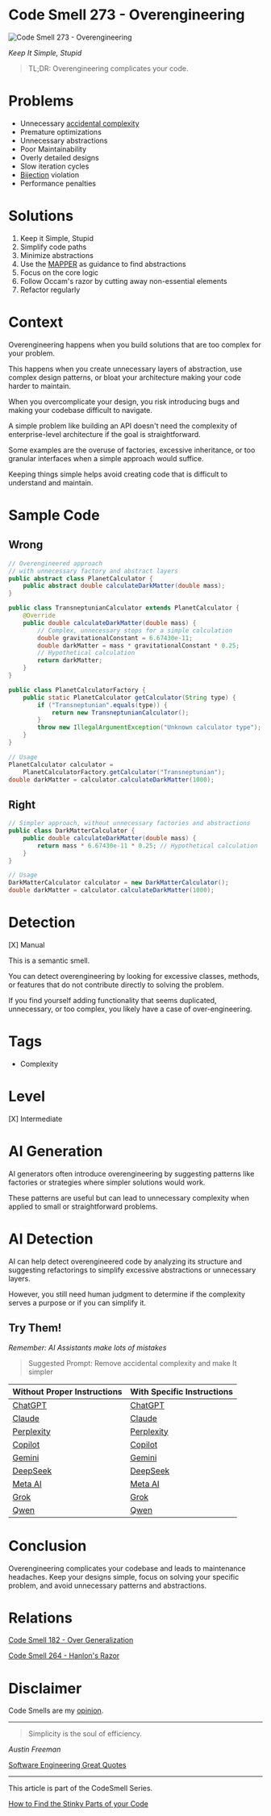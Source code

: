 # Code Smell 273 - Overengineering

![Code Smell 273 - Overengineering](8e58387f-e879-4ba5-a025-b53f8bfee3ae.jpg)

*Keep It Simple, Stupid*

> TL;DR: Overengineering complicates your code.

# Problems

- Unnecessary [accidental complexity](https://github.com/mcsee/Software-Design-Articles/tree/main/Articles/Theory/No%20Silver%20Bullet/readme.md)
- Premature optimizations
- Unnecessary abstractions
- Poor Maintainability
- Overly detailed designs
- Slow iteration cycles
- [Bijection](https://github.com/mcsee/Software-Design-Articles/tree/main/Articles/Theory/The%20One%20and%20Only%20Software%20Design%20Principle/readme.md) violation
- Performance penalties

# Solutions

1. Keep it Simple, Stupid
2. Simplify code paths
3. Minimize abstractions
4. Use the [MAPPER](https://github.com/mcsee/Software-Design-Articles/tree/main/Articles/Theory/What%20is%20(wrong%20with)%20software/readme.md) as guidance to find abstractions
5. Focus on the core logic
6. Follow Occam's razor by cutting away non-essential elements
7. Refactor regularly

# Context

Overengineering happens when you build solutions that are too complex for your problem.

This happens when you create unnecessary layers of abstraction, use complex design patterns, or bloat your architecture making your code harder to maintain.

When you overcomplicate your design, you risk introducing bugs and making your codebase difficult to navigate.

A simple problem like building an API doesn't need the complexity of enterprise-level architecture if the goal is straightforward.

Some examples are the overuse of factories, excessive inheritance, or too granular interfaces when a simple approach would suffice. 

Keeping things simple helps avoid creating code that is difficult to understand and maintain.

# Sample Code

## Wrong

<!-- [Gist Url](https://gist.github.com/mcsee/8d15f910232fe91b7d6516dcaafa6ddd) -->

```java
// Overengineered approach 
// with unnecessary factory and abstract layers
public abstract class PlanetCalculator {
    public abstract double calculateDarkMatter(double mass);
}

public class TransneptunianCalculator extends PlanetCalculator {
    @Override
    public double calculateDarkMatter(double mass) {
        // Complex, unnecessary steps for a simple calculation
        double gravitationalConstant = 6.67430e-11;
        double darkMatter = mass * gravitationalConstant * 0.25; 
        // Hypothetical calculation
        return darkMatter;
    }
}

public class PlanetCalculatorFactory {
    public static PlanetCalculator getCalculator(String type) {
        if ("Transneptunian".equals(type)) {
            return new TransneptunianCalculator();
        }
        throw new IllegalArgumentException("Unknown calculator type");
    }
}

// Usage
PlanetCalculator calculator = 
    PlanetCalculatorFactory.getCalculator("Transneptunian");
double darkMatter = calculator.calculateDarkMatter(1000);
```

## Right

<!-- [Gist Url](https://gist.github.com/mcsee/7fc58766071d5a15e9991bc618ae4a8f) -->

```java
// Simpler approach, without unnecessary factories and abstractions
public class DarkMatterCalculator {
    public double calculateDarkMatter(double mass) {
        return mass * 6.67430e-11 * 0.25; // Hypothetical calculation
    }
}

// Usage
DarkMatterCalculator calculator = new DarkMatterCalculator();
double darkMatter = calculator.calculateDarkMatter(1000);
```

# Detection

[X] Manual

This is a semantic smell.

You can detect overengineering by looking for excessive classes, methods, or features that do not contribute directly to solving the problem.

 If you find yourself adding functionality that seems duplicated, unnecessary, or too complex, you likely have a case of over-engineering.

# Tags

- Complexity

# Level

[X] Intermediate

# AI Generation

AI generators often introduce overengineering by suggesting patterns like factories or strategies where simpler solutions would work. 

These patterns are useful but can lead to unnecessary complexity when applied to small or straightforward problems.

# AI Detection

AI can help detect overengineered code by analyzing its structure and suggesting refactorings to simplify excessive abstractions or unnecessary layers.

However, you still need human judgment to determine if the complexity serves a purpose or if you can simplify it.

## Try Them!

*Remember: AI Assistants make lots of mistakes*

> Suggested Prompt: Remove accidental complexity and make It simpler

| Without Proper Instructions    | With Specific Instructions |
| -------- | ------- |
| [ChatGPT](https://chat.openai.com/?q=Correct+and+explain+this+code%3A+%60%60%60java%0D%0A%2F%2F+Overengineered+approach+%0D%0A%2F%2F+with+unnecessary+factory+and+abstract+layers%0D%0Apublic+abstract+class+PlanetCalculator+%7B%0D%0A++++public+abstract+double+calculateDarkMatter%28double+mass%29%3B%0D%0A%7D%0D%0A%0D%0Apublic+class+TransneptunianCalculator+extends+PlanetCalculator+%7B%0D%0A++++%40Override%0D%0A++++public+double+calculateDarkMatter%28double+mass%29+%7B%0D%0A++++++++%2F%2F+Complex%2C+unnecessary+steps+for+a+simple+calculation%0D%0A++++++++double+gravitationalConstant+%3D+6.67430e-11%3B%0D%0A++++++++double+darkMatter+%3D+mass+%2A+gravitationalConstant+%2A+0.25%3B+%0D%0A++++++++%2F%2F+Hypothetical+calculation%0D%0A++++++++return+darkMatter%3B%0D%0A++++%7D%0D%0A%7D%0D%0A%0D%0Apublic+class+PlanetCalculatorFactory+%7B%0D%0A++++public+static+PlanetCalculator+getCalculator%28String+type%29+%7B%0D%0A++++++++if+%28%22Transneptunian%22.equals%28type%29%29+%7B%0D%0A++++++++++++return+new+TransneptunianCalculator%28%29%3B%0D%0A++++++++%7D%0D%0A++++++++throw+new+IllegalArgumentException%28%22Unknown+calculator+type%22%29%3B%0D%0A++++%7D%0D%0A%7D%0D%0A%0D%0A%2F%2F+Usage%0D%0APlanetCalculator+calculator+%3D+%0D%0A++++PlanetCalculatorFactory.getCalculator%28%22Transneptunian%22%29%3B%0D%0Adouble+darkMatter+%3D+calculator.calculateDarkMatter%281000%29%3B%0D%0A%60%60%60) | [ChatGPT](https://chat.openai.com/?q=Remove+accidental+complexity+and+make+It+simpler%3A+%60%60%60java%0D%0A%2F%2F+Overengineered+approach+%0D%0A%2F%2F+with+unnecessary+factory+and+abstract+layers%0D%0Apublic+abstract+class+PlanetCalculator+%7B%0D%0A++++public+abstract+double+calculateDarkMatter%28double+mass%29%3B%0D%0A%7D%0D%0A%0D%0Apublic+class+TransneptunianCalculator+extends+PlanetCalculator+%7B%0D%0A++++%40Override%0D%0A++++public+double+calculateDarkMatter%28double+mass%29+%7B%0D%0A++++++++%2F%2F+Complex%2C+unnecessary+steps+for+a+simple+calculation%0D%0A++++++++double+gravitationalConstant+%3D+6.67430e-11%3B%0D%0A++++++++double+darkMatter+%3D+mass+%2A+gravitationalConstant+%2A+0.25%3B+%0D%0A++++++++%2F%2F+Hypothetical+calculation%0D%0A++++++++return+darkMatter%3B%0D%0A++++%7D%0D%0A%7D%0D%0A%0D%0Apublic+class+PlanetCalculatorFactory+%7B%0D%0A++++public+static+PlanetCalculator+getCalculator%28String+type%29+%7B%0D%0A++++++++if+%28%22Transneptunian%22.equals%28type%29%29+%7B%0D%0A++++++++++++return+new+TransneptunianCalculator%28%29%3B%0D%0A++++++++%7D%0D%0A++++++++throw+new+IllegalArgumentException%28%22Unknown+calculator+type%22%29%3B%0D%0A++++%7D%0D%0A%7D%0D%0A%0D%0A%2F%2F+Usage%0D%0APlanetCalculator+calculator+%3D+%0D%0A++++PlanetCalculatorFactory.getCalculator%28%22Transneptunian%22%29%3B%0D%0Adouble+darkMatter+%3D+calculator.calculateDarkMatter%281000%29%3B%0D%0A%60%60%60) |
| [Claude](https://claude.ai/new?q=Correct+and+explain+this+code%3A+%60%60%60java%0D%0A%2F%2F+Overengineered+approach+%0D%0A%2F%2F+with+unnecessary+factory+and+abstract+layers%0D%0Apublic+abstract+class+PlanetCalculator+%7B%0D%0A++++public+abstract+double+calculateDarkMatter%28double+mass%29%3B%0D%0A%7D%0D%0A%0D%0Apublic+class+TransneptunianCalculator+extends+PlanetCalculator+%7B%0D%0A++++%40Override%0D%0A++++public+double+calculateDarkMatter%28double+mass%29+%7B%0D%0A++++++++%2F%2F+Complex%2C+unnecessary+steps+for+a+simple+calculation%0D%0A++++++++double+gravitationalConstant+%3D+6.67430e-11%3B%0D%0A++++++++double+darkMatter+%3D+mass+%2A+gravitationalConstant+%2A+0.25%3B+%0D%0A++++++++%2F%2F+Hypothetical+calculation%0D%0A++++++++return+darkMatter%3B%0D%0A++++%7D%0D%0A%7D%0D%0A%0D%0Apublic+class+PlanetCalculatorFactory+%7B%0D%0A++++public+static+PlanetCalculator+getCalculator%28String+type%29+%7B%0D%0A++++++++if+%28%22Transneptunian%22.equals%28type%29%29+%7B%0D%0A++++++++++++return+new+TransneptunianCalculator%28%29%3B%0D%0A++++++++%7D%0D%0A++++++++throw+new+IllegalArgumentException%28%22Unknown+calculator+type%22%29%3B%0D%0A++++%7D%0D%0A%7D%0D%0A%0D%0A%2F%2F+Usage%0D%0APlanetCalculator+calculator+%3D+%0D%0A++++PlanetCalculatorFactory.getCalculator%28%22Transneptunian%22%29%3B%0D%0Adouble+darkMatter+%3D+calculator.calculateDarkMatter%281000%29%3B%0D%0A%60%60%60) | [Claude](https://claude.ai/new?q=Remove+accidental+complexity+and+make+It+simpler%3A+%60%60%60java%0D%0A%2F%2F+Overengineered+approach+%0D%0A%2F%2F+with+unnecessary+factory+and+abstract+layers%0D%0Apublic+abstract+class+PlanetCalculator+%7B%0D%0A++++public+abstract+double+calculateDarkMatter%28double+mass%29%3B%0D%0A%7D%0D%0A%0D%0Apublic+class+TransneptunianCalculator+extends+PlanetCalculator+%7B%0D%0A++++%40Override%0D%0A++++public+double+calculateDarkMatter%28double+mass%29+%7B%0D%0A++++++++%2F%2F+Complex%2C+unnecessary+steps+for+a+simple+calculation%0D%0A++++++++double+gravitationalConstant+%3D+6.67430e-11%3B%0D%0A++++++++double+darkMatter+%3D+mass+%2A+gravitationalConstant+%2A+0.25%3B+%0D%0A++++++++%2F%2F+Hypothetical+calculation%0D%0A++++++++return+darkMatter%3B%0D%0A++++%7D%0D%0A%7D%0D%0A%0D%0Apublic+class+PlanetCalculatorFactory+%7B%0D%0A++++public+static+PlanetCalculator+getCalculator%28String+type%29+%7B%0D%0A++++++++if+%28%22Transneptunian%22.equals%28type%29%29+%7B%0D%0A++++++++++++return+new+TransneptunianCalculator%28%29%3B%0D%0A++++++++%7D%0D%0A++++++++throw+new+IllegalArgumentException%28%22Unknown+calculator+type%22%29%3B%0D%0A++++%7D%0D%0A%7D%0D%0A%0D%0A%2F%2F+Usage%0D%0APlanetCalculator+calculator+%3D+%0D%0A++++PlanetCalculatorFactory.getCalculator%28%22Transneptunian%22%29%3B%0D%0Adouble+darkMatter+%3D+calculator.calculateDarkMatter%281000%29%3B%0D%0A%60%60%60) |
| [Perplexity](https://www.perplexity.ai/?q=Correct+and+explain+this+code%3A+%60%60%60java%0D%0A%2F%2F+Overengineered+approach+%0D%0A%2F%2F+with+unnecessary+factory+and+abstract+layers%0D%0Apublic+abstract+class+PlanetCalculator+%7B%0D%0A++++public+abstract+double+calculateDarkMatter%28double+mass%29%3B%0D%0A%7D%0D%0A%0D%0Apublic+class+TransneptunianCalculator+extends+PlanetCalculator+%7B%0D%0A++++%40Override%0D%0A++++public+double+calculateDarkMatter%28double+mass%29+%7B%0D%0A++++++++%2F%2F+Complex%2C+unnecessary+steps+for+a+simple+calculation%0D%0A++++++++double+gravitationalConstant+%3D+6.67430e-11%3B%0D%0A++++++++double+darkMatter+%3D+mass+%2A+gravitationalConstant+%2A+0.25%3B+%0D%0A++++++++%2F%2F+Hypothetical+calculation%0D%0A++++++++return+darkMatter%3B%0D%0A++++%7D%0D%0A%7D%0D%0A%0D%0Apublic+class+PlanetCalculatorFactory+%7B%0D%0A++++public+static+PlanetCalculator+getCalculator%28String+type%29+%7B%0D%0A++++++++if+%28%22Transneptunian%22.equals%28type%29%29+%7B%0D%0A++++++++++++return+new+TransneptunianCalculator%28%29%3B%0D%0A++++++++%7D%0D%0A++++++++throw+new+IllegalArgumentException%28%22Unknown+calculator+type%22%29%3B%0D%0A++++%7D%0D%0A%7D%0D%0A%0D%0A%2F%2F+Usage%0D%0APlanetCalculator+calculator+%3D+%0D%0A++++PlanetCalculatorFactory.getCalculator%28%22Transneptunian%22%29%3B%0D%0Adouble+darkMatter+%3D+calculator.calculateDarkMatter%281000%29%3B%0D%0A%60%60%60) | [Perplexity](https://www.perplexity.ai/?q=Remove+accidental+complexity+and+make+It+simpler%3A+%60%60%60java%0D%0A%2F%2F+Overengineered+approach+%0D%0A%2F%2F+with+unnecessary+factory+and+abstract+layers%0D%0Apublic+abstract+class+PlanetCalculator+%7B%0D%0A++++public+abstract+double+calculateDarkMatter%28double+mass%29%3B%0D%0A%7D%0D%0A%0D%0Apublic+class+TransneptunianCalculator+extends+PlanetCalculator+%7B%0D%0A++++%40Override%0D%0A++++public+double+calculateDarkMatter%28double+mass%29+%7B%0D%0A++++++++%2F%2F+Complex%2C+unnecessary+steps+for+a+simple+calculation%0D%0A++++++++double+gravitationalConstant+%3D+6.67430e-11%3B%0D%0A++++++++double+darkMatter+%3D+mass+%2A+gravitationalConstant+%2A+0.25%3B+%0D%0A++++++++%2F%2F+Hypothetical+calculation%0D%0A++++++++return+darkMatter%3B%0D%0A++++%7D%0D%0A%7D%0D%0A%0D%0Apublic+class+PlanetCalculatorFactory+%7B%0D%0A++++public+static+PlanetCalculator+getCalculator%28String+type%29+%7B%0D%0A++++++++if+%28%22Transneptunian%22.equals%28type%29%29+%7B%0D%0A++++++++++++return+new+TransneptunianCalculator%28%29%3B%0D%0A++++++++%7D%0D%0A++++++++throw+new+IllegalArgumentException%28%22Unknown+calculator+type%22%29%3B%0D%0A++++%7D%0D%0A%7D%0D%0A%0D%0A%2F%2F+Usage%0D%0APlanetCalculator+calculator+%3D+%0D%0A++++PlanetCalculatorFactory.getCalculator%28%22Transneptunian%22%29%3B%0D%0Adouble+darkMatter+%3D+calculator.calculateDarkMatter%281000%29%3B%0D%0A%60%60%60) |
| [Copilot](https://www.bing.com/chat?showconv=1&sendquery=1&q=Correct+and+explain+this+code%3A+%60%60%60java%0D%0A%2F%2F+Overengineered+approach+%0D%0A%2F%2F+with+unnecessary+factory+and+abstract+layers%0D%0Apublic+abstract+class+PlanetCalculator+%7B%0D%0A++++public+abstract+double+calculateDarkMatter%28double+mass%29%3B%0D%0A%7D%0D%0A%0D%0Apublic+class+TransneptunianCalculator+extends+PlanetCalculator+%7B%0D%0A++++%40Override%0D%0A++++public+double+calculateDarkMatter%28double+mass%29+%7B%0D%0A++++++++%2F%2F+Complex%2C+unnecessary+steps+for+a+simple+calculation%0D%0A++++++++double+gravitationalConstant+%3D+6.67430e-11%3B%0D%0A++++++++double+darkMatter+%3D+mass+%2A+gravitationalConstant+%2A+0.25%3B+%0D%0A++++++++%2F%2F+Hypothetical+calculation%0D%0A++++++++return+darkMatter%3B%0D%0A++++%7D%0D%0A%7D%0D%0A%0D%0Apublic+class+PlanetCalculatorFactory+%7B%0D%0A++++public+static+PlanetCalculator+getCalculator%28String+type%29+%7B%0D%0A++++++++if+%28%22Transneptunian%22.equals%28type%29%29+%7B%0D%0A++++++++++++return+new+TransneptunianCalculator%28%29%3B%0D%0A++++++++%7D%0D%0A++++++++throw+new+IllegalArgumentException%28%22Unknown+calculator+type%22%29%3B%0D%0A++++%7D%0D%0A%7D%0D%0A%0D%0A%2F%2F+Usage%0D%0APlanetCalculator+calculator+%3D+%0D%0A++++PlanetCalculatorFactory.getCalculator%28%22Transneptunian%22%29%3B%0D%0Adouble+darkMatter+%3D+calculator.calculateDarkMatter%281000%29%3B%0D%0A%60%60%60) | [Copilot](https://www.bing.com/chat?showconv=1&sendquery=1&q=Remove+accidental+complexity+and+make+It+simpler%3A+%60%60%60java%0D%0A%2F%2F+Overengineered+approach+%0D%0A%2F%2F+with+unnecessary+factory+and+abstract+layers%0D%0Apublic+abstract+class+PlanetCalculator+%7B%0D%0A++++public+abstract+double+calculateDarkMatter%28double+mass%29%3B%0D%0A%7D%0D%0A%0D%0Apublic+class+TransneptunianCalculator+extends+PlanetCalculator+%7B%0D%0A++++%40Override%0D%0A++++public+double+calculateDarkMatter%28double+mass%29+%7B%0D%0A++++++++%2F%2F+Complex%2C+unnecessary+steps+for+a+simple+calculation%0D%0A++++++++double+gravitationalConstant+%3D+6.67430e-11%3B%0D%0A++++++++double+darkMatter+%3D+mass+%2A+gravitationalConstant+%2A+0.25%3B+%0D%0A++++++++%2F%2F+Hypothetical+calculation%0D%0A++++++++return+darkMatter%3B%0D%0A++++%7D%0D%0A%7D%0D%0A%0D%0Apublic+class+PlanetCalculatorFactory+%7B%0D%0A++++public+static+PlanetCalculator+getCalculator%28String+type%29+%7B%0D%0A++++++++if+%28%22Transneptunian%22.equals%28type%29%29+%7B%0D%0A++++++++++++return+new+TransneptunianCalculator%28%29%3B%0D%0A++++++++%7D%0D%0A++++++++throw+new+IllegalArgumentException%28%22Unknown+calculator+type%22%29%3B%0D%0A++++%7D%0D%0A%7D%0D%0A%0D%0A%2F%2F+Usage%0D%0APlanetCalculator+calculator+%3D+%0D%0A++++PlanetCalculatorFactory.getCalculator%28%22Transneptunian%22%29%3B%0D%0Adouble+darkMatter+%3D+calculator.calculateDarkMatter%281000%29%3B%0D%0A%60%60%60) |
| [Gemini](https://gemini.google.com/) | [Gemini](https://gemini.google.com/) | 
| [DeepSeek](https://chat.deepseek.com/) | [DeepSeek](https://chat.deepseek.com/) | 
| [Meta AI](https://www.meta.ai/chat) | [Meta AI](https://www.meta.ai/) | 
| [Grok](https://grok.com/) | [Grok](https://grok.com/) | 
| [Qwen](https://chat.qwen.ai/) | [Qwen](https://chat.qwen.ai/) | 

# Conclusion

Overengineering complicates your codebase and leads to maintenance headaches. Keep your designs simple, focus on solving your specific problem, and avoid unnecessary patterns and abstractions.

# Relations

[Code Smell 182 - Over Generalization](https://github.com/mcsee/Software-Design-Articles/tree/main/Articles/Code%20Smells/Code%20Smell%20182%20-%20Over%20Generalization/readme.md)

[Code Smell 264 - Hanlon's Razor](https://github.com/mcsee/Software-Design-Articles/tree/main/Articles/Code%20Smells/Code%20Smell%20264%20-%20Hanlon's%20Razor/readme.md)

# Disclaimer

Code Smells are my [opinion](https://github.com/mcsee/Software-Design-Articles/tree/main/Articles/Blogging/I%20Wrote%20More%20than%2090%20Articles%20on%202021%20Here%20is%20What%20I%20Learned/readme.md).
  
* * *

> Simplicity is the soul of efficiency.

_Austin Freeman_ 
 
[Software Engineering Great Quotes](https://github.com/mcsee/Software-Design-Articles/tree/main/Articles/Quotes/Software%20Engineering%20Great%20Quotes/readme.md)

* * *

This article is part of the CodeSmell Series.

[How to Find the Stinky Parts of your Code](https://github.com/mcsee/Software-Design-Articles/tree/main/Articles/Code%20Smells/How%20to%20Find%20the%20Stinky%20parts%20of%20your%20Code/readme.md)